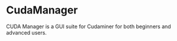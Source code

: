 CudaManager
===========

CUDA Manager is a GUI suite for Cudaminer for both beginners and advanced users.
